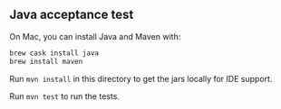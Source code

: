 ## Java acceptance test

On Mac, you can install Java and Maven with:

```sh
brew cask install java
brew install maven
```

Run `mvn install` in this directory to get the jars locally for IDE support.

Run `mvn test` to run the tests.
